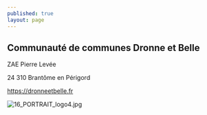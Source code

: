 ```yaml
---
published: true
layout: page
---
```

## Communauté de communes Dronne et Belle

ZAE Pierre Levée

24 310 Brantôme en Périgord

<a href="https://dronneetbelle.fr/" target="_blank">https://dronneetbelle.fr</a>

![16_PORTRAIT_logo4.jpg]({{site.baseurl}}/data/images/16/portrait/16_PORTRAIT_logo4.jpg)
